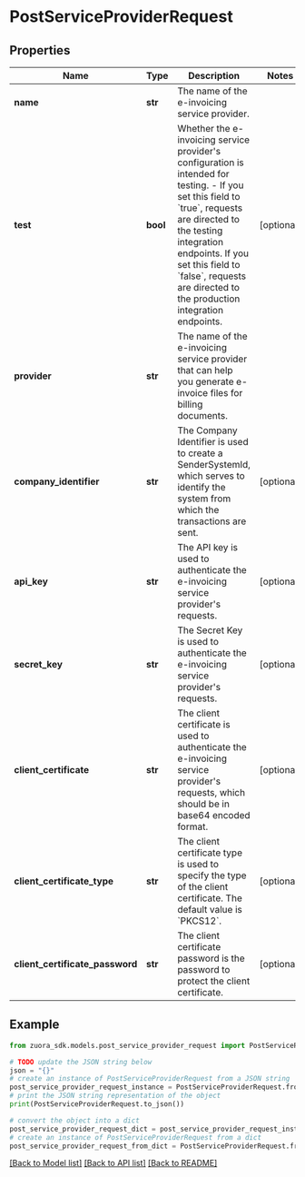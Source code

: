 # PostServiceProviderRequest


## Properties

Name | Type | Description | Notes
------------ | ------------- | ------------- | -------------
**name** | **str** | The name of the e-invoicing service provider.  | 
**test** | **bool** | Whether the e-invoicing service provider&#39;s configuration is intended for testing.   - If you set this field to &#x60;true&#x60;, requests are directed to the testing integration endpoints. If you set this field to &#x60;false&#x60;, requests are directed to the production integration endpoints.  | [optional] 
**provider** | **str** | The name of the e-invoicing service provider that can help you generate e-invoice files for billing documents.  | 
**company_identifier** | **str** | The Company Identifier is used to create a SenderSystemId, which serves to identify the system from which the transactions are sent.  | [optional] 
**api_key** | **str** | The API key is used to authenticate the e-invoicing service provider&#39;s requests.  | [optional] 
**secret_key** | **str** | The Secret Key is used to authenticate the e-invoicing service provider&#39;s requests.  | [optional] 
**client_certificate** | **str** | The client certificate is used to authenticate the e-invoicing service provider&#39;s requests, which should be in base64 encoded format.  | [optional] 
**client_certificate_type** | **str** | The client certificate type is used to specify the type of the client certificate. The default value is &#x60;PKCS12&#x60;.  | [optional] 
**client_certificate_password** | **str** | The client certificate password is the password to protect the client certificate.  | [optional] 

## Example

```python
from zuora_sdk.models.post_service_provider_request import PostServiceProviderRequest

# TODO update the JSON string below
json = "{}"
# create an instance of PostServiceProviderRequest from a JSON string
post_service_provider_request_instance = PostServiceProviderRequest.from_json(json)
# print the JSON string representation of the object
print(PostServiceProviderRequest.to_json())

# convert the object into a dict
post_service_provider_request_dict = post_service_provider_request_instance.to_dict()
# create an instance of PostServiceProviderRequest from a dict
post_service_provider_request_from_dict = PostServiceProviderRequest.from_dict(post_service_provider_request_dict)
```
[[Back to Model list]](../README.md#documentation-for-models) [[Back to API list]](../README.md#documentation-for-api-endpoints) [[Back to README]](../README.md)


